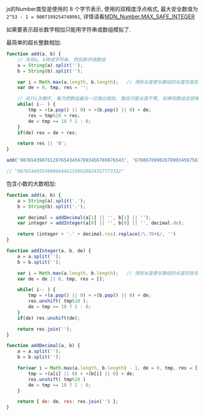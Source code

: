 

js的Number类型是使用的 8 个字节表示, 使用的双精度浮点格式, 最大安全数值为 ```2^53 - 1 = 9007199254740991```, 详情请看[MDN_Number.MAX_SAFE_INTEGER](https://developer.mozilla.org/en-US/docs/Web/JavaScript/Reference/Global_Objects/Number/MAX_SAFE_INTEGER)

如果要表示超长数字相加只能用字符串或数组模拟了.

最简单的超长整数相加:
```js
function add(a, b) {
	// 先将a, b转成字符串, 然后断开成数组
	a = String(a).split('');
	b = String(b).split('');

	var i = Math.max(a.length, b.length);	// 得到长度更长数组的长度存放在i中
	var de = 0, tmp, res = '';

	// 执行i次循环, 每次把数组最后一位弹出相加, 数组可能长度不等, 如果短数组全部弹出之后再次pop则为undefined, 此时取0
	while( i-- ) {
		tmp = +(a.pop() || 0) + +(b.pop() || 0) + de;
		res = tmp%10 + res;
		de = tmp >= 10 ? 1 : 0;
	}
	if(de) res = de + res;

	return res || '0';
}

add('98765439876128765434567893456789876543', '678867899026789034567567896789'); 

// "98765440554996664461356928024357773332"
```

包含小数的大数相加:
```js
function add(a, b) {
	a = String(a).split('.');
	b = String(b).split('.');

	var decimal = addDecimal(a[1] || '', b[1] || '');
	var integer = addInteger(a[0] || '', b[0] || '', decimal.de);

	return (integer + '.' + decimal.res).replace(/\.?0+$/, '')
}

function addInteger(a, b, de) {
	a = a.split('');
	b = b.split('');

	var i = Math.max(a.length, b.length);	// 得到长度更长数组的长度存放在i中
	var de = de || 0, tmp, res = [];

	while( i-- ) {
		tmp = +(a.pop() || 0) + +(b.pop() || 0) + de;
		res.unshift( tmp%10 );
		de = tmp >= 10 ? 1 : 0;
	}
	if(de) res.unshift(de);

	return res.join('');
}

function addDecimal(a, b) {
	a = a.split('');
	b = b.split('');

	for(var i = Math.max(a.length, b.length) - 1, de = 0, tmp, res = []; i >= 0; i--) {
		tmp = +(a[i] || 0) + +(b[i] || 0) + de;
		res.unshift( tmp%10 )
		de = tmp >= 10 ? 1 : 0;
	}

	return { de: de, res: res.join('') };
}
```

